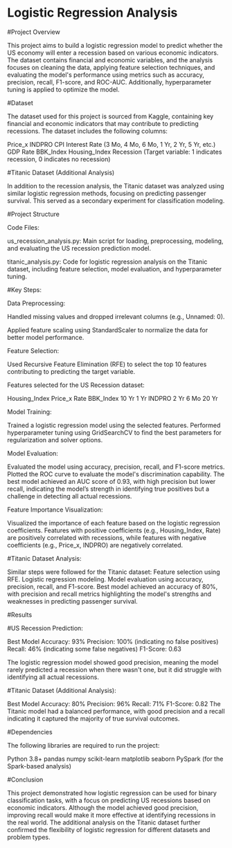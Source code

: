 # Logistic Regression Analysis

#Project Overview

This project aims to build a logistic regression model to predict whether the US economy will enter a recession based on various economic indicators. The dataset contains financial and economic variables, and the analysis focuses on cleaning the data, applying feature selection techniques, and evaluating the model's performance using metrics such as accuracy, precision, recall, F1-score, and ROC-AUC. Additionally, hyperparameter tuning is applied to optimize the model.

#Dataset

The dataset used for this project is sourced from Kaggle, containing key financial and economic indicators that may contribute to predicting recessions. The dataset includes the following columns:

Price_x
INDPRO
CPI
Interest Rate (3 Mo, 4 Mo, 6 Mo, 1 Yr, 2 Yr, 5 Yr, etc.)
GDP
Rate
BBK_Index
Housing_Index
Recession (Target variable: 1 indicates recession, 0 indicates no recession)

#Titanic Dataset (Additional Analysis)

In addition to the recession analysis, the Titanic dataset was analyzed using similar logistic regression methods, focusing on predicting passenger survival. This served as a secondary experiment for classification modeling.

#Project Structure

Code Files:

us_recession_analysis.py: Main script for loading, preprocessing, modeling, and evaluating the US recession prediction model.

titanic_analysis.py: Code for logistic regression analysis on the Titanic dataset, including feature selection, model evaluation, and hyperparameter tuning.

#Key Steps:

Data Preprocessing:

Handled missing values and dropped irrelevant columns (e.g., Unnamed: 0).

Applied feature scaling using StandardScaler to normalize the data for better model performance.

Feature Selection:

Used Recursive Feature Elimination (RFE) to select the top 10 features contributing to predicting the target variable.

Features selected for the US Recession dataset:

Housing_Index
Price_x
Rate
BBK_Index
10 Yr
1 Yr
INDPRO
2 Yr
6 Mo
20 Yr

Model Training:

Trained a logistic regression model using the selected features.
Performed hyperparameter tuning using GridSearchCV to find the best parameters for regularization and solver options.

Model Evaluation:

Evaluated the model using accuracy, precision, recall, and F1-score metrics.
Plotted the ROC curve to evaluate the model's discrimination capability.
The best model achieved an AUC score of 0.93, with high precision but lower recall, indicating the model’s strength in identifying true positives but a challenge in detecting all actual recessions.

Feature Importance Visualization:

Visualized the importance of each feature based on the logistic regression coefficients. Features with positive coefficients (e.g., Housing_Index, Rate) are positively correlated with recessions, while features with negative coefficients (e.g., Price_x, INDPRO) are negatively correlated.

#Titanic Dataset Analysis:

Similar steps were followed for the Titanic dataset:
Feature selection using RFE.
Logistic regression modeling.
Model evaluation using accuracy, precision, recall, and F1-score.
Best model achieved an accuracy of 80%, with precision and recall metrics highlighting the model's strengths and weaknesses in predicting passenger survival.

#Results

#US Recession Prediction:

Best Model Accuracy: 93%
Precision: 100% (indicating no false positives)
Recall: 46% (indicating some false negatives)
F1-Score: 0.63

The logistic regression model showed good precision, meaning the model rarely predicted a recession when there wasn't one, but it did struggle with identifying all actual recessions.

#Titanic Dataset (Additional Analysis):

Best Model Accuracy: 80%
Precision: 96%
Recall: 71%
F1-Score: 0.82
The Titanic model had a balanced performance, with good precision and a recall indicating it captured the majority of true survival outcomes.

#Dependencies

The following libraries are required to run the project:

Python 3.8+
pandas
numpy
scikit-learn
matplotlib
seaborn
PySpark (for the Spark-based analysis)

#Conclusion

This project demonstrated how logistic regression can be used for binary classification tasks, with a focus on predicting US recessions based on economic indicators. Although the model achieved good precision, improving recall would make it more effective at identifying recessions in the real world. The additional analysis on the Titanic dataset further confirmed the flexibility of logistic regression for different datasets and problem types.









